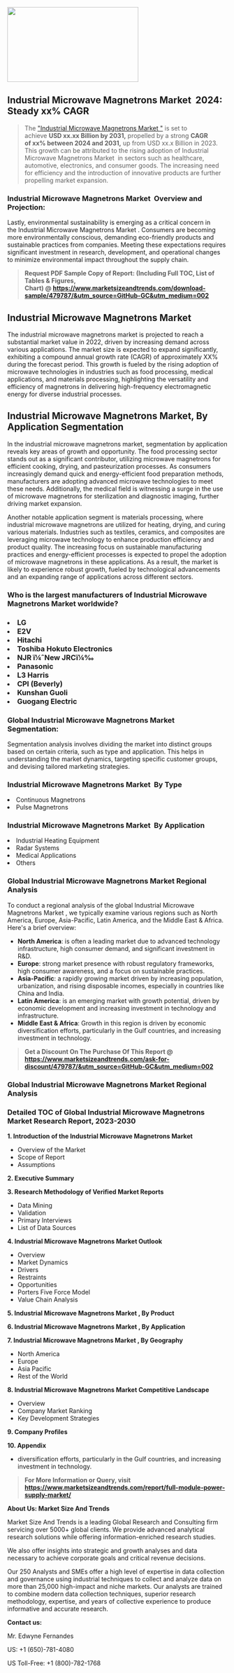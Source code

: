 <p><img class="alignnone size-medium wp-image-20088" src="https://ffe5etoiles.com/wp-content/uploads/2024/12/MST1-300x171.png" alt="" width="300" height="171" /></p><h2 id="ember46" class="ember-view reader-text-block__heading-2">Industrial Microwave Magnetrons Market &nbsp;2024: Steady&nbsp;xx% CAGR</h2><blockquote id="ember47" class="ember-view reader-text-block__blockquote">The&nbsp;<a class="app-aware-link " href="https://www.marketsizeandtrends.com/download-sample/479787/&utm_source=GitHub-GC&utm_medium=002" target="_blank" data-test-app-aware-link="">"Industrial Microwave Magnetrons Market "</a>&nbsp;is set to achieve&nbsp;<strong>USD&nbsp;xx.xx&nbsp;Billion by 2031,</strong>&nbsp;propelled by a strong&nbsp;<strong>CAGR of&nbsp;xx% between 2024 and 2031,</strong>&nbsp;up from USD xx.x Billion in 2023. This growth can be attributed to the rising adoption of&nbsp;Industrial Microwave Magnetrons Market &nbsp;in sectors such as healthcare, automotive, electronics, and consumer goods. The increasing need for efficiency and the introduction of innovative products are further propelling market expansion.</blockquote><h3 id="ember48" class="ember-view reader-text-block__heading-3">Industrial Microwave Magnetrons Market &nbsp;Overview and Projection:</h3><p id="ember49" class="ember-view reader-text-block__paragraph">Lastly, environmental sustainability is emerging as a critical concern in the&nbsp;Industrial Microwave Magnetrons Market . Consumers are becoming more environmentally conscious, demanding eco-friendly products and sustainable practices from companies. Meeting these expectations requires significant investment in research, development, and operational changes to minimize environmental impact throughout the supply chain.</p><blockquote id="ember50" class="ember-view reader-text-block__blockquote"><strong>Request PDF Sample Copy of Report: (Including Full TOC, List of Tables &amp; Figures, Chart)&nbsp;@&nbsp;<strong><a href="https://www.marketsizeandtrends.com/download-sample/479787/&utm_source=GitHub-GC&utm_medium=002" target="_blank">https://www.marketsizeandtrends.com/download-sample/479787/&utm_source=GitHub-GC&utm_medium=002</a></strong></strong></blockquote><h3 class=""> <h2>Industrial Microwave Magnetrons Market</h2><p>The industrial microwave magnetrons market is projected to reach a substantial market value in 2022, driven by increasing demand across various applications. The market size is expected to expand significantly, exhibiting a compound annual growth rate (CAGR) of approximately XX% during the forecast period. This growth is fueled by the rising adoption of microwave technologies in industries such as food processing, medical applications, and materials processing, highlighting the versatility and efficiency of magnetrons in delivering high-frequency electromagnetic energy for diverse industrial processes.</p><h2>Industrial Microwave Magnetrons Market, By Application Segmentation</h2><p>In the industrial microwave magnetrons market, segmentation by application reveals key areas of growth and opportunity. The food processing sector stands out as a significant contributor, utilizing microwave magnetrons for efficient cooking, drying, and pasteurization processes. As consumers increasingly demand quick and energy-efficient food preparation methods, manufacturers are adopting advanced microwave technologies to meet these needs. Additionally, the medical field is witnessing a surge in the use of microwave magnetrons for sterilization and diagnostic imaging, further driving market expansion.</p><p>Another notable application segment is materials processing, where industrial microwave magnetrons are utilized for heating, drying, and curing various materials. Industries such as textiles, ceramics, and composites are leveraging microwave technology to enhance production efficiency and product quality. The increasing focus on sustainable manufacturing practices and energy-efficient processes is expected to propel the adoption of microwave magnetrons in these applications. As a result, the market is likely to experience robust growth, fueled by technological advancements and an expanding range of applications across different sectors.</p></h3><h3 id="" class="">Who is the largest manufacturers of&nbsp;Industrial Microwave Magnetrons Market worldwide?</h3><h3 class=""></Li><Li>LG</Li><Li> E2V</Li><Li> Hitachi</Li><Li> Toshiba Hokuto Electronics</Li><Li> NJR ï¼ˆNew JRCï¼‰</Li><Li> Panasonic</Li><Li> L3 Harris</Li><Li> CPI (Beverly)</Li><Li> Kunshan Guoli</Li><Li> Guogang Electric</h3><h3 id="ember53" class="ember-view reader-text-block__heading-3">Global&nbsp;Industrial Microwave Magnetrons Market Segmentation:</h3><p id="ember54" class="ember-view reader-text-block__paragraph">Segmentation analysis involves dividing the market into distinct groups based on certain criteria, such as type and application. This helps in understanding the market dynamics, targeting specific customer groups, and devising tailored marketing strategies.</p><h3 id="" class="">Industrial Microwave Magnetrons Market &nbsp;By Type</h3><p></Li><Li>Continuous Magnetrons</Li><Li> Pulse Magnetrons</p><h3 id="" class="">Industrial Microwave Magnetrons Market &nbsp;By Application</h3><p class=""></Li><Li>Industrial Heating Equipment</Li><Li> Radar Systems</Li><Li> Medical Applications</Li><Li> Others</p><h3 id="ember62" class="ember-view reader-text-block__heading-3">Global Industrial Microwave Magnetrons Market Regional Analysis</h3><p id="ember63" class="ember-view reader-text-block__paragraph">To conduct a regional analysis of the global Industrial Microwave Magnetrons Market , we typically examine various regions such as North America, Europe, Asia-Pacific, Latin America, and the Middle East &amp; Africa. Here's a brief overview:</p><ul><li><strong>North America</strong>: is often a leading market due to advanced technology infrastructure, high consumer demand, and significant investment in R&amp;D.</li><li><strong>Europe</strong>: strong market presence with robust regulatory frameworks, high consumer awareness, and a focus on sustainable practices.</li><li><strong>Asia-Pacific</strong>: a rapidly growing market driven by increasing population, urbanization, and rising disposable incomes, especially in countries like China and India.</li><li><strong>Latin America</strong>: is an emerging market with growth potential, driven by economic development and increasing investment in technology and infrastructure.</li><li><strong>Middle East &amp; Africa</strong>: Growth in this region is driven by economic diversification efforts, particularly in the Gulf countries, and increasing investment in technology.</li></ul><blockquote id="ember61" class="ember-view reader-text-block__blockquote"><strong>Get a Discount On The Purchase Of This Report @ <strong><a href="https://html-cleaner.com/" target="">https://www.marketsizeandtrends.com/ask-for-discount/479787/&utm_source=GitHub-GC&utm_medium=002</a></strong></strong></blockquote><h3 id="ember62" class="ember-view reader-text-block__heading-3">Global Industrial Microwave Magnetrons Market Regional Analysis</h3><h3 id="" class="">Detailed TOC of Global Industrial Microwave Magnetrons Market Research Report, 2023-2030</h3><p id="" class=""><strong>1. Introduction of the Industrial Microwave Magnetrons Market </strong></p><ul><li>Overview of the Market</li><li>Scope of Report</li><li>Assumptions</li></ul><p id="" class=""><strong>2. Executive Summary</strong></p><p id="" class=""><strong>3. Research Methodology of Verified Market Reports</strong></p><ul><li>Data Mining</li><li>Validation</li><li>Primary Interviews</li><li>List of Data Sources</li></ul><p id="" class=""><strong>4. Industrial Microwave Magnetrons Market Outlook</strong></p><ul><li>Overview</li><li>Market Dynamics</li><li>Drivers</li><li>Restraints</li><li>Opportunities</li><li>Porters Five Force Model</li><li>Value Chain Analysis</li></ul><p id="" class=""><strong>5. Industrial Microwave Magnetrons Market , By Product</strong></p><p id="" class=""><strong>6. Industrial Microwave Magnetrons Market , By Application</strong></p><p id="" class=""><strong>7. Industrial Microwave Magnetrons Market , By Geography</strong></p><ul><li>North America</li><li>Europe</li><li>Asia Pacific</li><li>Rest of the World</li></ul><p id="" class=""><strong>8. Industrial Microwave Magnetrons Market Competitive Landscape</strong></p><ul><li>Overview</li><li>Company Market Ranking</li><li>Key Development Strategies</li></ul><p id="" class=""><strong>9. Company Profiles</strong></p><p id="" class=""><strong>10. Appendix</strong></p><ul><li>diversification efforts, particularly in the Gulf countries, and increasing investment in technology.</li></ul><blockquote id="ember65" class="ember-view reader-text-block__blockquote"><strong>For More Information or Query, visit <strong><strong><a href="https://html-cleaner.com/" target="">https://www.marketsizeandtrends.com/report/full-module-power-supply-market/</a></strong></strong></strong></blockquote><p id="" class=""><strong>About Us: Market Size And Trends</strong></p><p id="" class="">Market Size And Trends is a leading Global Research and Consulting firm servicing over 5000+ global clients. We provide advanced analytical research solutions while offering information-enriched research studies.</p><p id="" class="">We also offer insights into strategic and growth analyses and data necessary to achieve corporate goals and critical revenue decisions.</p><p id="" class="">Our 250 Analysts and SMEs offer a high level of expertise in data collection and governance using industrial techniques to collect and analyze data on more than 25,000 high-impact and niche markets. Our analysts are trained to combine modern data collection techniques, superior research methodology, expertise, and years of collective experience to produce informative and accurate research.</p><p id="" class=""><strong>Contact us:</strong></p><p id="" class="">Mr. Edwyne Fernandes</p><p id="" class="">US: +1 (650)-781-4080</p><p id="" class="">US Toll-Free: +1 (800)-782-1768</p>
